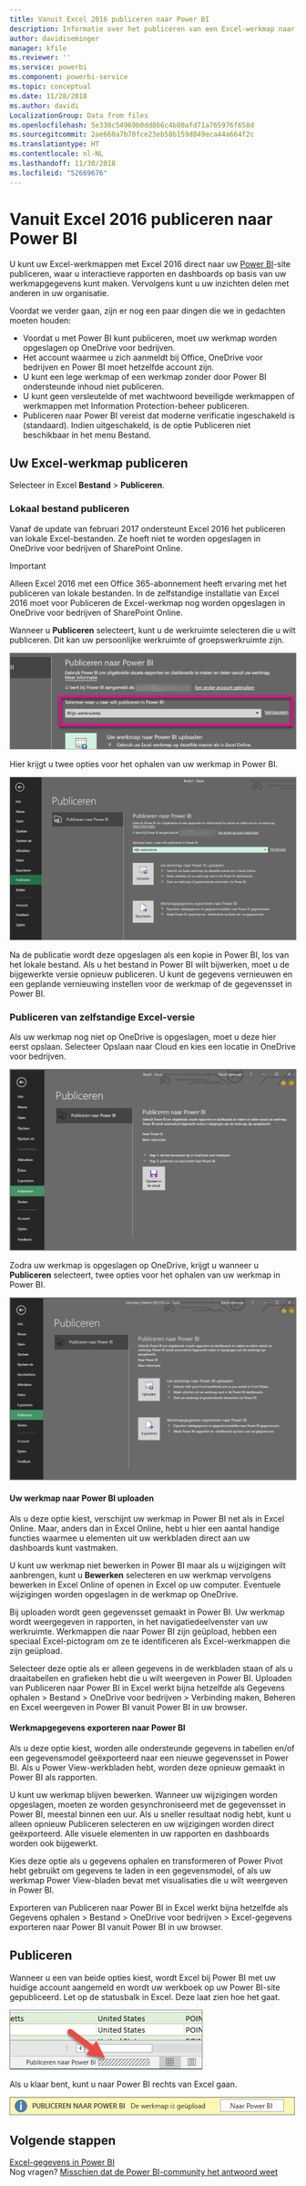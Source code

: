 ```yaml
---
title: Vanuit Excel 2016 publiceren naar Power BI
description: Informatie over het publiceren van een Excel-werkmap naar uw Power BI-site.
author: davidiseminger
manager: kfile
ms.reviewer: ''
ms.service: powerbi
ms.component: powerbi-service
ms.topic: conceptual
ms.date: 11/28/2018
ms.author: davidi
LocalizationGroup: Data from files
ms.openlocfilehash: 5e330c54969b0dd866c4b80afd71a765976f658d
ms.sourcegitcommit: 2ae660a7b70fce23eb58b159d049eca44a664f2c
ms.translationtype: HT
ms.contentlocale: nl-NL
ms.lasthandoff: 11/30/2018
ms.locfileid: "52669676"
---
```

# <a name="publish-to-power-bi-from-excel-2016"></a>Vanuit Excel 2016 publiceren naar Power BI
U kunt uw Excel-werkmappen met Excel 2016 direct naar uw [Power BI](https://powerbi.microsoft.com)-site publiceren, waar u interactieve rapporten en dashboards op basis van uw werkmapgegevens kunt maken. Vervolgens kunt u uw inzichten delen met anderen in uw organisatie.

Voordat we verder gaan, zijn er nog een paar dingen die we in gedachten moeten houden:

* Voordat u met Power BI kunt publiceren, moet uw werkmap worden opgeslagen op OneDrive voor bedrijven.
* Het account waarmee u zich aanmeldt bij Office, OneDrive voor bedrijven en Power BI moet hetzelfde account zijn.
* U kunt een lege werkmap of een werkmap zonder door Power BI ondersteunde inhoud niet publiceren.
* U kunt geen versleutelde of met wachtwoord beveiligde werkmappen of werkmappen met Information Protection-beheer publiceren.
* Publiceren naar Power BI vereist dat moderne verificatie ingeschakeld is (standaard). Indien uitgeschakeld, is de optie Publiceren niet beschikbaar in het menu Bestand.

## <a name="to-publish-your-excel-workbook"></a>Uw Excel-werkmap publiceren
Selecteer in Excel **Bestand** > **Publiceren**.

### <a name="local-file-publishing"></a>Lokaal bestand publiceren
Vanaf de update van februari 2017 ondersteunt Excel 2016 het publiceren van lokale Excel-bestanden. Ze hoeft niet te worden opgeslagen in OneDrive voor bedrijven of SharePoint Online.

> [!IMPORTANT]
> Alleen Excel 2016 met een Office 365-abonnement heeft ervaring met het publiceren van lokale bestanden. In de zelfstandige installatie van Excel 2016 moet voor Publiceren de Excel-werkmap nog worden opgeslagen in OneDrive voor bedrijven of SharePoint Online.
> 
> 

Wanneer u **Publiceren** selecteert, kunt u de werkruimte selecteren die u wilt publiceren. Dit kan uw persoonlijke werkruimte of groepswerkruimte zijn.

![](media/service-publish-from-excel/pbi_choose_workspace.png)

Hier krijgt u twee opties voor het ophalen van uw werkmap in Power BI.

![](media/service-publish-from-excel/pbi_uploadexport3.png)

Na de publicatie wordt deze opgeslagen als een kopie in Power BI, los van het lokale bestand. Als u het bestand in Power BI wilt bijwerken, moet u de bijgewerkte versie opnieuw publiceren. U kunt de gegevens vernieuwen en een geplande vernieuwing instellen voor de werkmap of de gegevensset in Power BI.

### <a name="publishing-from-excel-standalone"></a>Publiceren van zelfstandige Excel-versie
Als uw werkmap nog niet op OneDrive is opgeslagen, moet u deze hier eerst opslaan. Selecteer Opslaan naar Cloud en kies een locatie in OneDrive voor bedrijven.

![](media/service-publish-from-excel/pbi_savetoonedrive2.png)

Zodra uw werkmap is opgeslagen op OneDrive, krijgt u wanneer u **Publiceren** selecteert, twee opties voor het ophalen van uw werkmap in Power BI.

![](media/service-publish-from-excel/pbi_uploadexport2.png)

#### <a name="upload-your-workbook-to-power-bi"></a>Uw werkmap naar Power BI uploaden
Als u deze optie kiest, verschijnt uw werkmap in Power BI net als in Excel Online. Maar, anders dan in Excel Online, hebt u hier een aantal handige functies waarmee u elementen uit uw werkbladen direct aan uw dashboards kunt vastmaken.

U kunt uw werkmap niet bewerken in Power BI maar als u wijzigingen wilt aanbrengen, kunt u **Bewerken** selecteren en uw werkmap vervolgens bewerken in Excel Online of openen in Excel op uw computer. Eventuele wijzigingen worden opgeslagen in de werkmap op OneDrive.

Bij uploaden wordt geen gegevensset gemaakt in Power BI. Uw werkmap wordt weergegeven in rapporten, in het navigatiedeelvenster van uw werkruimte. Werkmappen die naar Power BI zijn geüpload, hebben een speciaal Excel-pictogram om ze te identificeren als Excel-werkmappen die zijn geüpload.

Selecteer deze optie als er alleen gegevens in de werkbladen staan of als u draaitabellen en grafieken hebt die u wilt weergeven in Power BI.
Uploaden van Publiceren naar Power BI in Excel werkt bijna hetzelfde als Gegevens ophalen > Bestand > OneDrive voor bedrijven > Verbinding maken, Beheren en Excel weergeven in Power BI vanuit Power BI in uw browser.

#### <a name="export-workbook-data-to-power-bi"></a>Werkmapgegevens exporteren naar Power BI
Als u deze optie kiest, worden alle ondersteunde gegevens in tabellen en/of een gegevensmodel geëxporteerd naar een nieuwe gegevensset in Power BI. Als u Power View-werkbladen hebt, worden deze opnieuw gemaakt in Power BI als rapporten.

U kunt uw werkmap blijven bewerken. Wanneer uw wijzigingen worden opgeslagen, moeten ze worden gesynchroniseerd met de gegevensset in Power BI, meestal binnen een uur. Als u sneller resultaat nodig hebt, kunt u alleen opnieuw Publiceren selecteren en uw wijzigingen worden direct geëxporteerd. Alle visuele elementen in uw rapporten en dashboards worden ook bijgewerkt.

Kies deze optie als u gegevens ophalen en transformeren of Power Pivot hebt gebruikt om gegevens te laden in een gegevensmodel, of als uw werkmap Power View-bladen bevat met visualisaties die u wilt weergeven in Power BI.

Exporteren van Publiceren naar Power BI in Excel werkt bijna hetzelfde als Gegevens ophalen > Bestand > OneDrive voor bedrijven > Excel-gegevens exporteren naar Power BI vanuit Power BI in uw browser.

## <a name="publishing"></a>Publiceren
Wanneer u een van beide opties kiest, wordt Excel bij Power BI met uw huidige account aangemeld en wordt uw werkboek op uw Power BI-site gepubliceerd. Let op de statusbalk in Excel. Deze laat zien hoe het gaat.

![](media/service-publish-from-excel/pbi_publishingstatus.png)

Als u klaar bent, kunt u naar Power BI rechts van Excel gaan.

![](media/service-publish-from-excel/pbi_gotopbi.png)

## <a name="next-steps"></a>Volgende stappen
[Excel-gegevens in Power BI](service-excel-workbook-files.md)  
Nog vragen? [Misschien dat de Power BI-community het antwoord weet](http://community.powerbi.com/)

